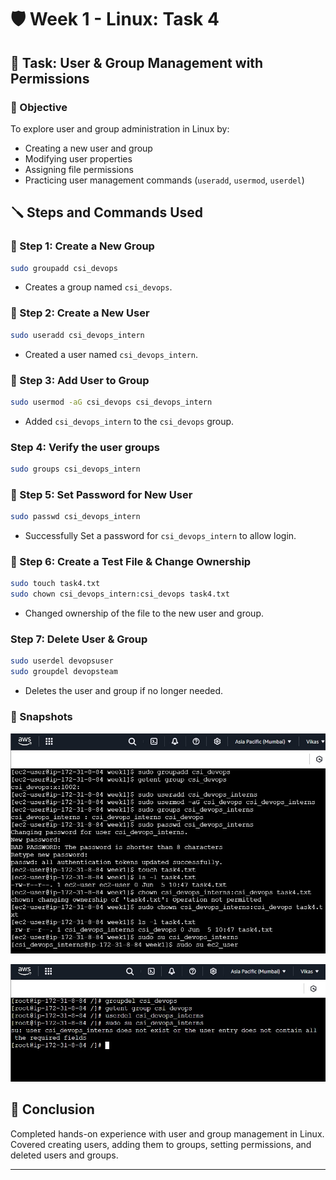 # 🛡️ Week 1 - Linux: Task 4

## 📌 Task: User & Group Management with Permissions

### 🎯 Objective

To explore user and group administration in Linux by:

- Creating a new user and group
- Modifying user properties
- Assigning file permissions
- Practicing user management commands (`useradd`, `usermod`, `userdel`)

## 🪛 Steps and Commands Used

### 👥 Step 1: Create a New Group

```bash
sudo groupadd csi_devops
```

- Creates a group named `csi_devops`.

### 👤 Step 2: Create a New User

```bash
sudo useradd csi_devops_intern
```

- Created a user named `csi_devops_intern`.

### 🔗 Step 3: Add User to Group

```bash
sudo usermod -aG csi_devops csi_devops_intern
```

- Added `csi_devops_intern` to the `csi_devops` group.

### Step 4: Verify the user groups

```bash
sudo groups csi_devops_intern
```

### 🔐 Step 5: Set Password for New User

```bash
sudo passwd csi_devops_intern
```

- Successfully Set a password for `csi_devops_intern` to allow login.

### 📝 Step 6: Create a Test File & Change Ownership

```bash
sudo touch task4.txt
sudo chown csi_devops_intern:csi_devops task4.txt
```

- Changed ownership of the file to the new user and group.

### Step 7: Delete User & Group

```bash
sudo userdel devopsuser
sudo groupdel devopsteam
```

- Deletes the user and group if no longer needed.

### 📸 Snapshots

![user-group-created](./snapshots/task4-output.jpg)

![user-group-deleted](./snapshots/task4-user-del.jpg)

## 🧾 Conclusion

Completed hands-on experience with user and group management in Linux. Covered creating users, adding them to groups, setting permissions, and deleted users and groups.

---
